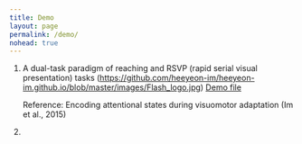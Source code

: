```yaml
---
title: Demo
layout: page
permalink: /demo/
nohead: true
---
```


1. A dual-task paradigm of reaching and RSVP (rapid serial visual presentation) tasks
   (https://github.com/heeyeon-im/heeyeon-im.github.io/blob/master/images/Flash_logo.jpg)
   [Demo file](../Flash.gif)
   
   Reference: Encoding attentional states during visuomotor adaptation (Im et al., 2015)

2. 




